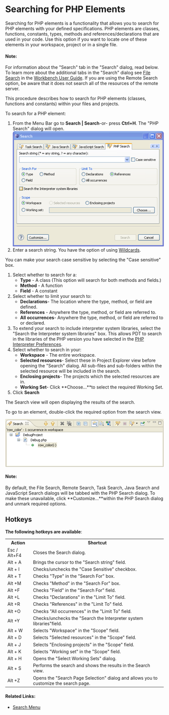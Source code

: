 # Searching for PHP Elements

<!--context:searching_for_php_elements-->

Searching for PHP elements is a functionality that allows you to search for PHP elements with your defined specifications. PHP elements are classes, functions, constants, types, methods and references/declarations that are used in your code. Use this option if you want to locate one of these elements in your workspace, project or in a single file.

<!--note-start-->

#### Note:

For information about the "Search" tab in the "Search" dialog, read below. To learn more about the additional tabs in the "Search" dialog see [File Search](PLUGINS_ROOT/org.eclipse.platform.doc.user/reference/ref-45.htm) in the [Workbench User Guide](../../nav/10). If you are using the Remote Search option, be aware that it does not search all of the resources of the remote server.

<!--note-end-->

This procedure describes how to search for PHP elements (classes, functions and constants) within your files and projects.

<!--ref-start-->

To search for a PHP element:

 1. From the Menu Bar go to **Search | Search**-or- press **Ctrl+H**.  The "PHP Search" dialog will open. <br />![PHP Search](images/php_search_screen_pdt.png "PHP Search")
 2. Enter a search string. You have the option of using [Wildcards](PLUGINS_ROOT/org.eclipse.platform.doc.user/reference/ref-45.htm).

You can make your search case sensitive by selecting the "Case sensitive" box.

 1. Select whether to search for a:
    * **Type** - A class (This option will search for both methods and fields.)
    * **Method** - A function
    * **Field** - A constant
 2. Select whether to limit your search to:
    * **Declarations**- The location where the type, method, or field are defined.
    * **References** - Anywhere the type, method, or field are referred to.
    * **All occurrences**- Anywhere the type, method, or field are referred to or declared.
 3. To extend your search to include interpreter system libraries, select the "Search the Interpreter system libraries" box. This allows PDT to search in the libraries of the PHP version you have selected in the [PHP Interpreter Preferences](../032-reference/032-preferences/064-php_interpreter.md).
 4. Select whether to search in your:
    * **Workspace** - The entire workspace.
    * **Selected resources**- Select these in Project Explorer view before opening the "Search" dialog. All sub-files and sub-folders within the selected resource will be included in the search.
    * **Enclosing projects**- The projects which the selected resources are in.
    * **Working Set**- Click **Choose...**to select the required Working Set.
 5. Click **Search**

The Search view will open displaying the results of the search.

To go to an element, double-click the required option from the search view.

![search_results.png](images/search_results.png "search_results.png")

<!--ref-end-->

<!--note-start-->

#### Note:

By default, the File Search, Remote Search, Task Search, Java Search and JavaScript Search dialogs will be tabbed with the PHP Search dialog. To make these unavailable, click **Customize...**within the PHP Search dialog and unmark required options.

<!--note-end-->

## Hotkeys

**The following hotkeys are available**:

<table>
<tr><th>Action</th>
<th>Shortcut</th></tr>

<tr><td>Esc / Alt+F4</td>
<td>Closes the Search dialog.</td></tr>

<tr><td>Alt + A</td>
<td>Brings the cursor to the "Search string" field.</td></tr>

<tr><td>Alt + I</td>
<td>Checks/unchecks the "Case Sensitive" checkbox.</td></tr>

<tr><td>Alt + T</td>
<td>Checks "Type" in the "Search For" box.</td></tr>

<tr><td>Alt +M</td>
<td>Checks "Method" in the "Search For" box.</td></tr>

<tr><td>Alt +F</td>
<td>Checks "Field" in the "Search For" field.</td></tr>

<tr><td>Alt +L</td>
<td>Checks "Declarations" in the "Limit To" field.</td></tr>

<tr><td>Alt +R</td>
<td>Checks "References" in the "Limit To" field.</td></tr>

<tr><td>Alt +O</td>
<td>Checks "All occurrences" in the "Limit To" field.</td></tr>

<tr><td>Alt +Y</td>
<td>Checks/unchecks the "Search the Interpreter system libraries"field.</td></tr>

<tr><td>Alt + W</td>
<td>Selects "Workspace" in the "Scope" field.</td></tr>

<tr><td>Alt + D</td>
<td>Selects "Selected resources" in the "Scope" field.</td></tr>

<tr><td>Alt + J</td>
<td>Selects "Enclosing projects" in the "Scope" field.</td></tr>

<tr><td>Alt + K</td>
<td>Selects "Working set" in the "Scope" field.</td></tr>

<tr><td>Alt + H</td>
<td>Opens the "Select Working Sets" dialog.</td></tr>

<tr><td>Alt + S</td>
<td>Performs the search and shows the results in the Search view.</td></tr>

<tr><td>Alt +Z</td>
<td>Opens the "Search Page Selection" dialog and allows you to customize the search page.</td></tr>
</table>

<!--links-start-->

#### Related Links:

 * [Search Menu](../032-reference/016-menus/048-search.md)

<!--links-end-->
